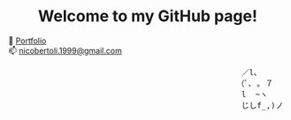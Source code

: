 <h1 align="center">Welcome to my GitHub page!</h1>

📑 [Portfolio](https://nico-bertoli.github.io/) <br>
📫 [nicobertoli.1999@gmail.com](nicobertoli.1999@gmail.com) <br>
<body>
    <div class="ascii-art">
        <pre>
                                                  ／l、             
                                                 （ﾟ､ ｡ ７         
                                                  l  ~ヽ       
                                                  じしf_,)ノ
        </pre>
    </div>
</body>
